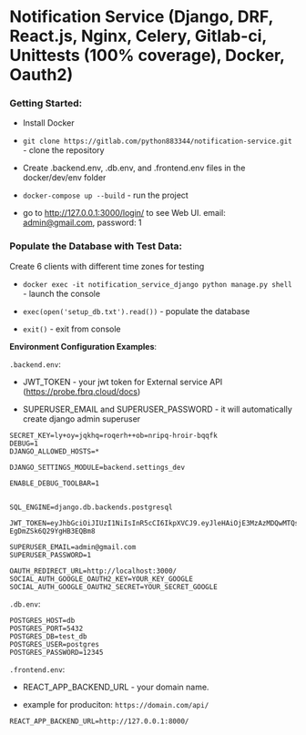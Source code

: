 # Notification Service (Django, DRF, React.js, Nginx, Celery, Gitlab-ci, Unittests (100% coverage), Docker, Oauth2)

### Getting Started:

- Install Docker

- `git clone https://gitlab.com/python883344/notification-service.git` - clone the repository

- Create .backend.env, .db.env, and .frontend.env files in the docker/dev/env folder


- `docker-compose up --build` - run the project

- go to http://127.0.0.1:3000/login/   to see Web UI. email: admin@gmail.com, password: 1

### Populate the Database with Test Data:

Create 6 clients with different time zones for testing

- `docker exec -it notification_service_django python manage.py shell` - launch the console

- `exec(open('setup_db.txt').read())` - populate the database

- `exit()` - exit from console

**Environment Configuration Examples**:

`.backend.env`:
- JWT_TOKEN - your jwt token for External service API (https://probe.fbrq.cloud/docs)

- SUPERUSER_EMAIL and SUPERUSER_PASSWORD - it will automatically create django admin superuser

```env
SECRET_KEY=ly+oy=jqkhq=roqerh++ob=nripq-hroir-bqqfk
DEBUG=1
DJANGO_ALLOWED_HOSTS=*

DJANGO_SETTINGS_MODULE=backend.settings_dev

ENABLE_DEBUG_TOOLBAR=1


SQL_ENGINE=django.db.backends.postgresql

JWT_TOKEN=eyJhbGciOiJIUzI1NiIsInR5cCI6IkpXVCJ9.eyJleHAiOjE3MzAzMDQwMTQsImlzcyI6ImZhYnJpcXVlIiwibmFtZSI6Imh0dHBzOi8vdC5tZS9EZW5fZ3Vkb2sifQ.NjlSPKYqR6KFuJ9DtmnKf-EgDmZSk6Q29YgHB3EQBm8

SUPERUSER_EMAIL=admin@gmail.com
SUPERUSER_PASSWORD=1

OAUTH_REDIRECT_URL=http://localhost:3000/
SOCIAL_AUTH_GOOGLE_OAUTH2_KEY=YOUR_KEY_GOOGLE
SOCIAL_AUTH_GOOGLE_OAUTH2_SECRET=YOUR_SECRET_GOOGLE
```

`.db.env`:

```env
POSTGRES_HOST=db
POSTGRES_PORT=5432
POSTGRES_DB=test_db
POSTGRES_USER=postgres
POSTGRES_PASSWORD=12345
```

`.frontend.env`:

- REACT_APP_BACKEND_URL - your domain name.

- example for produciton: `https://domain.com/api/`

```env
REACT_APP_BACKEND_URL=http://127.0.0.1:8000/
```
